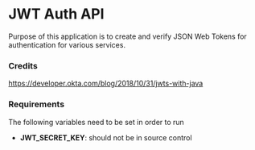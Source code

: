 # JWT Auth API #
Purpose of this application is to create and verify JSON Web Tokens for authentication for various services.


### Credits ###
https://developer.okta.com/blog/2018/10/31/jwts-with-java


### Requirements ###
The following variables need to be set in order to run
- **JWT_SECRET_KEY**: should not be in source control
